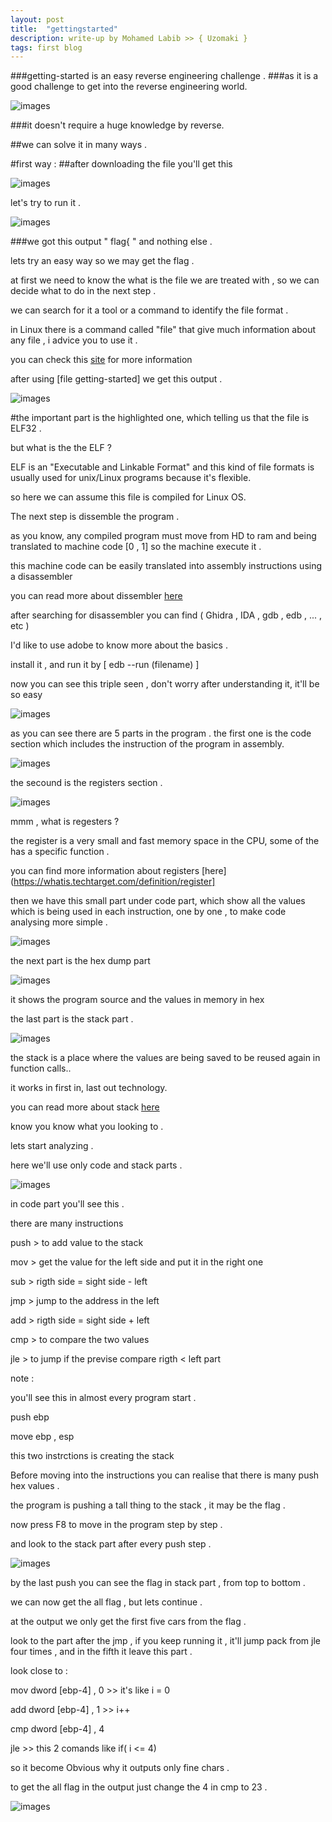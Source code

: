 ```yaml
---
layout: post
title:  "gettingstarted"
description: write-up by Mohamed Labib >> { Uzomaki }
tags: first blog
---
```


###getting-started is an easy reverse engineering challenge .
###as it is a good challenge to get into the reverse engineering world. 

![images](https://raw.githubusercontent.com/0init/0init.github.io/master/images/test/1.png)

###it doesn't require a huge knowledge by reverse. 


##we can solve it in many ways . 


#first way : 
##after downloading the file you'll get this 

![images](https://raw.githubusercontent.com/0init/0init.github.io/master/images/test/2.png)

let's try to run it . 

![images](https://raw.githubusercontent.com/0init/0init.github.io/master/images/test/3.png)

###we got this output " flag{ " and nothing else . 

lets try an easy way so we may get the flag . 

at first we need to know the what is the file we are treated with , so we can decide what to do in the next step  .

we can search for it a tool or a command to identify the file format .

in Linux there is a command called "file" that give much information about any file , i advice you to use it .

you can check this [site](https://www.geeksforgeeks.org/file-command-in-linux-with-examples/) for more information 

after using [file getting-started] we get this output . 

![images](https://raw.githubusercontent.com/0init/0init.github.io/master/images/test/4.png)

#the important part is the highlighted one, which telling us that the file is ELF32 .

but what is the the ELF ? 

ELF is an "Executable and Linkable Format" and this kind of file formats is usually used for unix/Linux programs because it's flexible. 

so here we can assume this file is compiled for Linux OS. 

The next step is dissemble the program  . 

as you know, any compiled program must move from HD to ram and being translated to machine code [0 , 1] so the machine
 execute it .

this machine code can be easily translated into assembly instructions using a disassembler

you can read more about dissembler [here](https://en.wikipedia.org/wiki/Disassembler)

after searching for disassembler you can find ( Ghidra , IDA , gdb , edb , ... , etc  ) 

I'd like to use adobe to know more about the basics . 

install it , and run it by [ edb --run (filename) ]

now you can see this triple seen , don't worry after understanding it, it'll be so easy 

![images](https://raw.githubusercontent.com/0init/0init.github.io/master/images/test/5.png)

as you can see there are 5 parts in the program . 
the first one is the code section which includes the instruction of the program in assembly.

![images](https://raw.githubusercontent.com/0init/0init.github.io/master/images/test/6.png)

the secound is the registers section . 

![images](https://raw.githubusercontent.com/0init/0init.github.io/master/images/test/7.png)

mmm , what is regesters  ? 

the register is a very small and fast memory space in the CPU, some of the has a specific function . 

you can find more information about registers [here](https://whatis.techtarget.com/definition/register] 


then we have this small part under code part, which show all the values which is being used in each instruction, one by one
, to make code analysing more simple .

![images](https://raw.githubusercontent.com/0init/0init.github.io/master/images/test/8.png)

the next part is the hex dump part 

![images](https://raw.githubusercontent.com/0init/0init.github.io/master/images/test/9.png)

it shows the program source and the values in memory in hex 

the last part is the stack part . 

![images](https://raw.githubusercontent.com/0init/0init.github.io/master/images/test/10.png)

the stack is a place where the values are being saved to be reused again in function calls.. 

it works in first in, last out technology. 

you can read more about stack [here](https://users.ece.cmu.edu/~koopman/stack_computers/sec1_2.html)

know you know what you looking to . 

lets start analyzing .

here we'll use only code and stack parts . 

![images](https://raw.githubusercontent.com/0init/0init.github.io/master/images/test/11.png)

in code part you'll see this . 

there are many instructions 

push > to add value to the stack 

mov > get the value for the left side and put it in the right one 

sub  > rigth side = sight side - left 

jmp > jump to the address in the left 

add > rigth side = sight side + left 

cmp > to compare the two values 

jle > to jump if the previse compare rigth < left part 

note : 

you'll see this in almost every program start . 

push ebp 

move ebp , esp 

this two instrctions is creating the stack 

Before moving into the instructions you can realise that there is many push hex values . 

the program is pushing a tall thing to the stack , it may be the flag . 

now press F8 to move in the program step by step . 

and look to the stack part after every push step . 

![images](https://raw.githubusercontent.com/0init/0init.github.io/master/images/test/12.png)

by the last push you can see the flag in stack part , from top to bottom . 

we can now get the all flag , but lets continue . 

at the output we only get the first five cars from the flag  . 

look to the part after the jmp , if you keep running it , it'll jump pack from jle four times , and in the fifth it leave this part . 

look close to :

mov dword [ebp-4] , 0 >> it's like             i = 0  

add dword [ebp-4] , 1 >>                       i++

cmp dword [ebp-4] , 4 

jle                   >> this 2 comands like  if( i <= 4)
 
so it become Obvious why it outputs only fine chars . 

to get the all flag in the output just change the 4 in cmp to 23 . 

![images](https://raw.githubusercontent.com/0init/0init.github.io/master/images/test/13.png)


